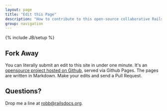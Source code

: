```yaml
---
layout: page
title: "Edit this Page"
description: "How to contribute to this open-source collaborative Rails documentation effort."
group: navigation
---
```

{% include JB/setup %}

## Fork Away ##

You can literally submit an edit to this site in under one
minute. It's an [opensource project hosted on
Github](https://github.com/dogweather/railsdocs.org/tree/gh-pages),
served via Github Pages. The pages are written in Markdown. Make your
edits and send a Pull Request.

## Questions? ##

Drop me a line at robb@railsdocs.org.
